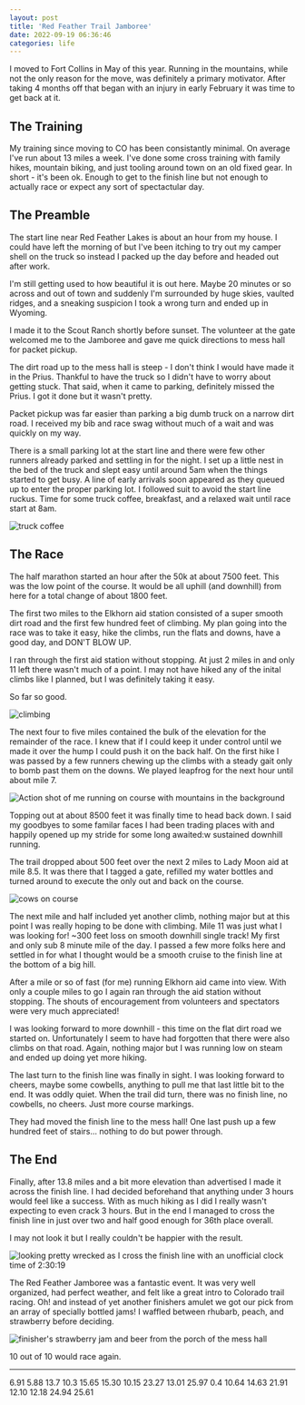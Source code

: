 ```yaml
---
layout: post
title: 'Red Feather Trail Jamboree'
date: 2022-09-19 06:36:46
categories: life
---
```


I moved to Fort Collins in May of this year. Running in the mountains, while not
the only reason for the move, was definitely a primary motivator. After taking 4
months off that began with an injury in early February it was time to get back at it.

## The Training

My training since moving to CO has been consistantly minimal. On average I've run about 13 miles a week.
I've done some cross training with family hikes, mountain biking, and just tooling around town on an old fixed gear.
In short - it's been ok. Enough to get to the finish line but not enough to
actually race or expect any sort of spectactular day.

## The Preamble

The start line near Red Feather Lakes is about an hour from my house. I could have left the
morning of but I've been itching to try out my camper shell on the
truck so instead I packed up the day before and headed out after work.

I'm still getting used to how beautiful it is out here. Maybe 20 minutes or so across and
out of town and suddenly I'm surrounded by huge skies, vaulted ridges, and a
sneaking suspicion I took a wrong turn and ended up in Wyoming.

I made it to the Scout Ranch shortly before sunset. The volunteer at the gate
welcomed me to the Jamboree and gave me quick directions to mess hall for packet
pickup.

The dirt road up to the mess hall is steep - I don't think I would have
made it in the Prius. Thankful to have the truck so I didn't have to worry about
getting stuck. That said, when it came to parking, definitely missed the Prius. I got it
done but it wasn't pretty.

Packet pickup was far easier than parking a big dumb truck on a narrow dirt road.
I received my bib and race swag without much of a wait and was quickly on my
way.

There is a small parking lot at the start line and there were few other runners already parked and settling in for the night. I
set up a little nest in the bed of the truck and slept easy until around 5am
when the things started to get busy. A line of early arrivals soon appeared as
they queued up to enter the proper parking lot. I followed suit to avoid the start
line ruckus. Time for some truck coffee, breakfast, and a relaxed wait until race start at 8am.

![truck coffee](../../images/220919/sunrisetruck.jpeg)

## The Race

The half marathon started an hour after the 50k at about 7500 feet. This was the low point of the course. It would be all uphill (and downhill) from
here for a total change of about 1800 feet.

The first two miles to the Elkhorn aid station consisted of a super smooth dirt
road and the first few hundred feet of climbing. My plan going into the race was to take
it easy, hike the climbs, run the flats and downs, have a good day, and DON'T
BLOW UP.

I ran through the first aid station without stopping. At just 2 miles in and only
11 left there wasn't much of a point. I may not have hiked any of the inital
climbs like I planned, but I was definitely taking it easy.

So far so good.

![climbing](../../images/220919/climbing.jpeg)

The next four to five miles contained the bulk of the elevation for the
remainder of the race. I knew that if I could keep it under control until we
made it over the hump I could push it on the back half. On the first hike I was passed by a few
runners chewing up the climbs with a steady gait only to bomb past them on the
downs. We played leapfrog for the next hour until about mile 7.

![Action shot of me running on course with mountains in the background](../../images/220919/oncourse.jpeg)

Topping out at about 8500 feet it was finally time to head back down. I said my goodbyes to some familar faces I had been trading places with and
happily opened up my stride for some long awaited:w
sustained downhill running.

The trail dropped about 500 feet over the next 2 miles to Lady Moon aid at mile 8.5.
It was there that I tagged a gate, refilled my water bottles and turned around
to execute the only out and back on the course.

![cows on course](../../images/220919/cows.png)

The next mile and half included yet another climb, nothing major but at this point I
was really hoping to be done with climbing. Mile 11 was just what I was
looking for! ~300 feet loss on smooth downhill single track! My first and only sub 8
minute mile of the day. I passed a few more folks here and settled in for what I
thought would be a smooth cruise to the finish line at the bottom of a big hill.

After a mile or so of fast (for me) running Elkhorn aid came into view. With only a couple miles to go I again ran through the aid station
without stopping. The shouts of encouragement from volunteers and spectators
were very much appreciated!

I was looking forward to more downhill - this time on the flat dirt road we
started on.
Unfortunately I seem to have had forgotten that there were also climbs on that
road. Again, nothing major but I was running low on steam and ended up doing yet
more hiking.

The last turn to the finish line was finally in sight. I was looking forward to cheers,
maybe some cowbells, anything to pull me that last little bit to the end. It was
oddly quiet. When the trail did turn, there was no finish line, no cowbells, no
cheers. Just more course markings.

They had moved the finish line to the mess hall! One last push up a few hundred
feet of stairs... nothing to do but power through.

## The End

Finally, after 13.8 miles and a bit more elevation than advertised I made it
across the finish line. I had decided beforehand
that anything under 3 hours would feel like a success. With as much hiking as I
did I really wasn't expecting to even crack 3 hours. But in the end I
managed to cross the finish line in just over two and half good enough for
36th place overall.

I may not look it but I really couldn't be happier with the result.

![looking pretty wrecked as I cross the finish line with an unofficial clock time of 2:30:19](../../images/220919/wrecked.jpg)

The Red Feather Jamboree was a fantastic event. It was very well organized, had perfect weather, and felt like a great intro to Colorado trail racing. Oh! and instead of yet another finishers amulet we got our pick from an array of specially bottled jams! I waffled between rhubarb, peach, and strawberry before deciding.

![finisher's strawberry jam and beer from the porch of the mess hall](../../images/220919/finished.png)

10 out of 10 would race again.

---

6.91
5.88
13.7
10.3
15.65
15.30
10.15
23.27
13.01
25.97
0.4
10.64
14.63
21.91
12.10
12.18
24.94
25.61
